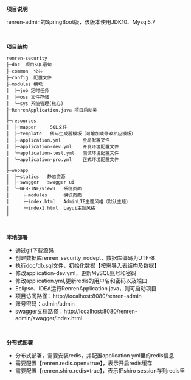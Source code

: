 **项目说明** 

renren-admin的SpringBoot版，该版本使用JDK10、Mysql5.7

<br> 

**项目结构** 
```
renren-security
├─doc  项目SQL语句
├─common  公共
├─config  配置文件
├─modules 模块
│  ├─job 定时任务
│  ├─oss 文件存储
│  └─sys 系统管理(核心)
├─RenrenApplication.java 项目启动类
│ 
├─resources 
│  ├─mapper     SQL文件
│  ├─template   代码生成器模板（可增加或修改相应模板）
│  ├─application.yml        全局配置文件
│  ├─application-dev.yml    开发环境配置文件
│  └─application-test.yml   测试环境配置文件
│  └─application-pro.yml    正式环境配置文件
│ 
├─webapp 
│  ├─statics   静态资源
│  ├─swagger   swagger ui
│  └─WEB-INF/views   系统页面
│     ├─modules      模块页面
│     ├─index.html   AdminLTE主题风格（默认主题）
│     └─index1.html  Layui主题风格
│

```

<br>

 **本地部署**
- 通过git下载源码
- 创建数据库renren_security_nodept，数据库编码为UTF-8
- 执行doc/db.sql文件，初始化数据【按需导入表结构及数据】
- 修改application-dev.yml，更新MySQL账号和密码
- 修改application.yml,更新redis的用户名和密码以及端口
- Eclipse、IDEA运行RenrenApplication.java，则可启动项目
- 项目访问路径：http://localhost:8080/renren-admin
- 账号密码：admin/admin
- swagger文档路径：http://localhost:8080/renren-admin/swagger/index.html

<br>

 **分布式部署**
- 分布式部署，需要安装redis，并配置application.yml里的redis信息
- 需要配置【renren.redis.open=true】，表示开启redis缓存
- 需要配置【renren.shiro.redis=true】，表示把shiro session存到redis里

<br>
